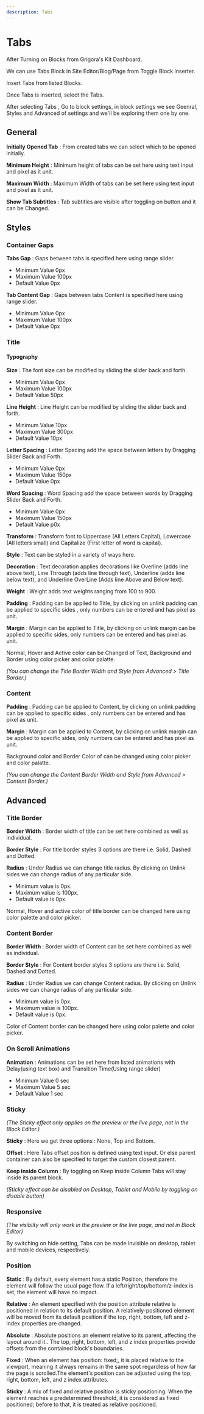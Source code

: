 ```yaml
---
description: Tabs
---
```


# Tabs

After Turning on Blocks from Grigora's Kit Dashboard.

We can use Tabs Block in Site Editor/Blog/Page from Toggle Block Inserter.

Insert Tabs from listed Blocks.

Once Tabs is inserted, select the Tabs.

After selecting Tabs , Go to block settings, in block settings we see Geenral, Styles and Advanced of settings and we'll be exploring them one by one.

## General

**Initially Opened Tab** : From created tabs we can select which to be opened initially.

**Minimum Height** : Minimum height of tabs can be set here using text input and pixel as it unit.

**Maximum Width** : Maximum Width of tabs can be set here using text input and pixel as it unit.

**Show Tab Subtitles** : Tab subtitles are visible after toggling on button and it can be Changed.

## Styles

### Container Gaps

**Tabs Gap** : Gaps between tabs is specified here using range slider.
- Minimum Value  0px 
- Maximum Value  100px 
- Default Value  0px 

**Tab Content Gap** : Gaps between tabs Content is specified here using range slider.
- Minimum Value  0px 
- Maximum Value  100px 
- Default Value  0px 

### Title

#### Typography

**Size** : The font size can be modified by sliding the slider back and forth.
- Minimum Value  0px 
- Maximum Value  100px 
- Default Value  50px 

**Line Height** : Line Height can be modified by sliding the slider back and forth.
- Minimum Value  10px 
- Maximum Value  300px 
- Default Value  10px 

**Letter Spacing** : Letter Spacing add the space between letters by Dragging Slider Back and Forth.
- Minimum Value  0px 
- Maximum Value  150px 
- Default Value  0px 

**Word Spacing** : Word Spacing add the space between words by Dragging Slider Back and Forth.
- Minimum Value  0px 
- Maximum Value  150px 
- Default Value  p0x 

**Transform** : Transform font to Uppercase (All Letters Capital), Lowercase (All letters small) and Capitalize (First letter of word is capital).

**Style** : Text can be styled in a variety of ways here.

**Decoration** : Text decoration applies decorations like Overline (adds line above text), Line Through (adds line through text), Underline (adds line below text), and Underline OverLine (Adds line Above and Below text).

**Weight** : Weight adds text weights ranging from 100 to 900.

**Padding** : Padding can be applied to Title, by clicking on unlink padding can be applied to specific sides , only numbers can be entered and has pixel as unit.

**Margin** : Margin can be applied to Title, by clicking on unlink margin can be applied to specific sides, only numbers can be entered and has pixel as unit. 

Normal, Hover and Active color can be Changed of Text, Background and Border using color picker and  color palatte.

*(You can change the Title Border Width and Style from Advanced > Title Border.)*

### Content 

**Padding** : Padding can be applied to Content, by clicking on unlink padding can be applied to specific sides , only numbers can be entered and has pixel as unit.

**Margin** : Margin can be applied to Content, by clicking on unlink margin can be applied to specific sides, only numbers can be entered and has pixel as unit. 

Background color and Border Color of can be changed using color picker and  color palatte.

*(You can change the Content Border Width and Style from Advanced > Content Border.)*

## Advanced 

### Title Border

**Border Width** : Border width of title can be set here combined as well as individual.

**Border Style** : For title border styles 3 options are there i.e. Solid, Dashed and Dotted.

**Radius** : Under Radius we can change title radius. By clicking on Unlink sides we can change radius of any particular side. 
- Minimum value is 0px. 
- Maximum value is 100px.
- Default value is 0px.

Normal, Hover and active color of title border can be changed here using color palette and color picker. 

### Content Border

**Border Width** : Border width of Content can be set here combined as well as individual.

**Border Style** : For Content border styles 3 options are there i.e. Solid, Dashed and Dotted.

**Radius** : Under Radius we can change Content radius. By clicking on Unlink sides we can change radius of any particular side. 
- Minimum value is 0px. 
- Maximum value is 100px.
- Default value is 0px.

Color of Content border can be changed here using color palette and color picker. 

### On Scroll Animations

**Animation** : Animations can be set here from listed animations with Delay(using text box) and Transition Time(Using range slider)
- Minimum Value 0 sec
- Maximum Value 5 sec
- Default Value 1 sec

<!-- ### Motion Animations

#### On Mouse Movement 

**2D Movement** : To apply 2D on mouse movement click on edit icon(Here Tabs block will move in X and Y axis).
- **Direction** : Here two directions can be selected Same or Opposite.
- **Displacement**: In displacement we can set Tabs movement using range slider.
    - Minimum value is 0. 
    - Maximum value is 100.
    - Default value is 35.

**3D Movement** : To apply 3D on mouse movement click on edit icon(Here Tabs will move in X, Y and Z axis).
- **Direction** : Here two directions can be selected Same or Opposite.
- **Displacement**: In displacement we can set Tabs movement using range slider.
    - Minimum value is 0. 
    - Maximum value is 100.
    - Default value is 20.

#### On Scroll Movement 

**Vertical Movement**  : To apply vertical on scroll movement click on edit icon.
- **From Viewport** :  -->

### Sticky 
*(The Sticky effect only applies on the preview or the live page, not in the Block Editor.)*

**Sticky** :  Here we get three options : None, Top and Bottom.

**Offset** : Here Tabs offset position is defined using text input. Or else parent container can also be specified to target the custom closest parent.

**Keep inside Column** : By toggling on Keep inside Column Tabs will stay inside its parent block.

*(Sticky effect can be disabled on Desktop, Tablet and Mobile by toggling on disable button)*

### Responsive 
*(The visiblity will only work in the preview or the live page, and not in Block Editor)*

By switching on hide setting, Tabs can be made invisible on desktop, tablet and mobile devices, respectively.

### Position

**Static** : By default, every element has a static Position, therefore the element will follow the usual page flow. If a left/right/top/bottom/z-index is set, the element will have no impact.

**Relative** : An element specified with the position attribute relative is positioned in relation to its default position. A relatively-positioned element will be moved from its default position if the top, right, bottom, left and z-index properties are changed.

**Absolute** : Absolute positions an element relative to its parent, affecting the layout around it.. The top, right, bottom, left, and z index properties provide offsets from the contained block's boundaries.

**Fixed** : When an element has position: fixed;, it is placed relative to the viewport, meaning it always remains in the same spot regardless of how far the page is scrolled.The element's position can be adjusted using the top, right, bottom, left, and z index attributes.

**Sticky** : A mix of fixed and relative position is sticky positioning. When the element reaches a predetermined threshold, it is considered as fixed positioned; before to that, it is treated as relative positioned. 



